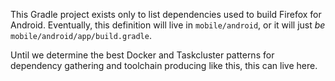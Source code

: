 This Gradle project exists only to list dependencies used to build Firefox for
Android.  Eventually, this definition will live in ``mobile/android``, or it
will just *be* ``mobile/android/app/build.gradle``.

Until we determine the best Docker and Taskcluster patterns for dependency
gathering and toolchain producing like this, this can live here.
